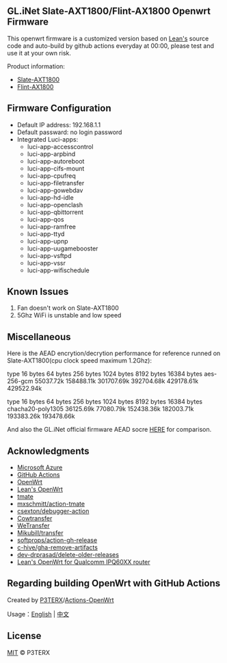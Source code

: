 ## GL.iNet Slate-AXT1800/Flint-AX1800 Openwrt Firmware

This openwrt firmware is a customized version based on [Lean's](https://github.com/coolsnowwolf/openwrt-gl-ax1800) source code and auto-build by github actions everyday at 00:00, please test and use it at your own risk.

Product information: 
- [Slate-AXT1800](https://www.gl-inet.com/products/gl-axt1800/)
- [Flint-AX1800](https://www.gl-inet.com/products/gl-ax1800/)

## Firmware Configuration

- Default IP address: 192.168.1.1
- Default passward: no login password
- Integrated Luci-apps:
  - luci-app-accesscontrol
  - luci-app-arpbind
  - luci-app-autoreboot
  - luci-app-cifs-mount
  - luci-app-cpufreq
  - luci-app-filetransfer
  - luci-app-gowebdav
  - luci-app-hd-idle
  - luci-app-openclash
  - luci-app-qbittorrent
  - luci-app-qos
  - luci-app-ramfree
  - luci-app-ttyd
  - luci-app-upnp
  - luci-app-uugamebooster
  - luci-app-vsftpd
  - luci-app-vssr
  - luci-app-wifischedule

## Known Issues
1. Fan doesn't work on Slate-AXT1800
2. 5Ghz WiFi is unstable and low speed

## Miscellaneous

Here is the AEAD encrytion/decrytion performance for reference runned on Slate-AXT1800(cpu clock speed maximum 1.2Ghz):

type             16 bytes     64 bytes    256 bytes   1024 bytes   8192 bytes  16384 bytes
aes-256-gcm      55037.72k   158488.11k   301707.69k   392704.68k   429178.61k   429522.94k

type             16 bytes     64 bytes    256 bytes   1024 bytes   8192 bytes  16384 bytes
chacha20-poly1305    36125.69k    77080.79k   152438.36k   182003.71k   193383.26k   193478.66k

And also the GL.iNet official firmware AEAD socre [HERE](https://forum.gl-inet.cn/forum.php?mod=viewthread&tid=311&extra=page%3D1) for comparison.

## Acknowledgments

- [Microsoft Azure](https://azure.microsoft.com)
- [GitHub Actions](https://github.com/features/actions)
- [OpenWrt](https://github.com/openwrt/openwrt)
- [Lean's OpenWrt](https://github.com/coolsnowwolf/lede)
- [tmate](https://github.com/tmate-io/tmate)
- [mxschmitt/action-tmate](https://github.com/mxschmitt/action-tmate)
- [csexton/debugger-action](https://github.com/csexton/debugger-action)
- [Cowtransfer](https://cowtransfer.com)
- [WeTransfer](https://wetransfer.com/)
- [Mikubill/transfer](https://github.com/Mikubill/transfer)
- [softprops/action-gh-release](https://github.com/softprops/action-gh-release)
- [c-hive/gha-remove-artifacts](https://github.com/c-hive/gha-remove-artifacts)
- [dev-drprasad/delete-older-releases](https://github.com/dev-drprasad/delete-older-releases)
- [Lean's OpenWrt for Qualcomm IPQ60XX router](https://github.com/coolsnowwolf/openwrt-gl-ax1800)

## Regarding building OpenWrt with GitHub Actions

Created by [P3TERX](https://github.com/P3TERX)/[Actions-OpenWrt](https://github.com/P3TERX/Actions-OpenWrt)

Usage：[English](https://github.com/P3TERX/Actions-OpenWrt) | [中文](https://p3terx.com/archives/build-openwrt-with-github-actions.html)

## License

[MIT](https://github.com/P3TERX/Actions-OpenWrt/blob/main/LICENSE) © P3TERX
